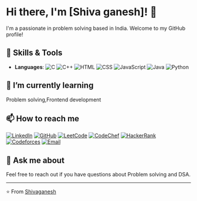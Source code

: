 # Hi there, I'm [Shiva ganesh]! 👋

I'm a passionate in problem solving based in India. Welcome to my GitHub profile!

## 🔧 Skills & Tools

- **Languages**: 
  ![C](https://img.shields.io/badge/-C-blue?style=flat-square&logo=c&logoColor=white)
  ![C++](https://img.shields.io/badge/-C++-blue?style=flat-square&logo=c%2B%2B&logoColor=white)
  ![HTML](https://img.shields.io/badge/-HTML-orange?style=flat-square&logo=html5&logoColor=white)
  ![CSS](https://img.shields.io/badge/-CSS-blueviolet?style=flat-square&logo=css3&logoColor=white)
  ![JavaScript](https://img.shields.io/badge/-JavaScript-yellow?style=flat-square&logo=javascript&logoColor=white)
  ![Java](https://img.shields.io/badge/-Java-red?style=flat-square&logo=java&logoColor=white)
  ![Python](https://img.shields.io/badge/-Python-blue?style=flat-square&logo=python&logoColor=white)
  
  

  

## 🌱 I’m currently learning

Problem solving,Frontend development

## 📫 How to reach me

[![LinkedIn](https://img.shields.io/badge/LinkedIn-Profile-blue?style=flat-square&logo=linkedin&logoColor=white)](https://www.linkedin.com/in/shiva-ganesh-odem-b8628126b/)
[![GitHub](https://img.shields.io/github/followers/your-username?label=Follow&style=social&logo=github)](https://github.com/Shivaganeshodem)
[![LeetCode](https://img.shields.io/badge/-LeetCode-FFA116?style=flat-square&logo=leetcode&logoColor=white)](https://leetcode.com/u/shiva_ganesh/)
[![CodeChef](https://img.shields.io/badge/-CodeChef-5B4638?style=flat-square&logo=codechef&logoColor=white)](https://www.codechef.com/users/shivaganesh_25)
[![HackerRank](https://img.shields.io/badge/-HackerRank-2EC866?style=flat-square&logo=hackerrank&logoColor=white)](https://www.hackerrank.com/profile/21311a0544)
[![Codeforces](https://img.shields.io/badge/-Codeforces-1F8ACB?style=flat-square&logo=codeforces&logoColor=white)](https://codeforces.com/profile/shivaganesh_2003)
[![Email](https://img.shields.io/badge/Email-Your%20Email-red?style=flat-square&logo=gmail)](mailto:21311a0544@sreenidhi.edu.in)

## 💬 Ask me about

Feel free to reach out if you have questions about Problem solving and DSA.


---
⭐️ From [Shivaganesh](https://github.com/Shivaganeshodem)
